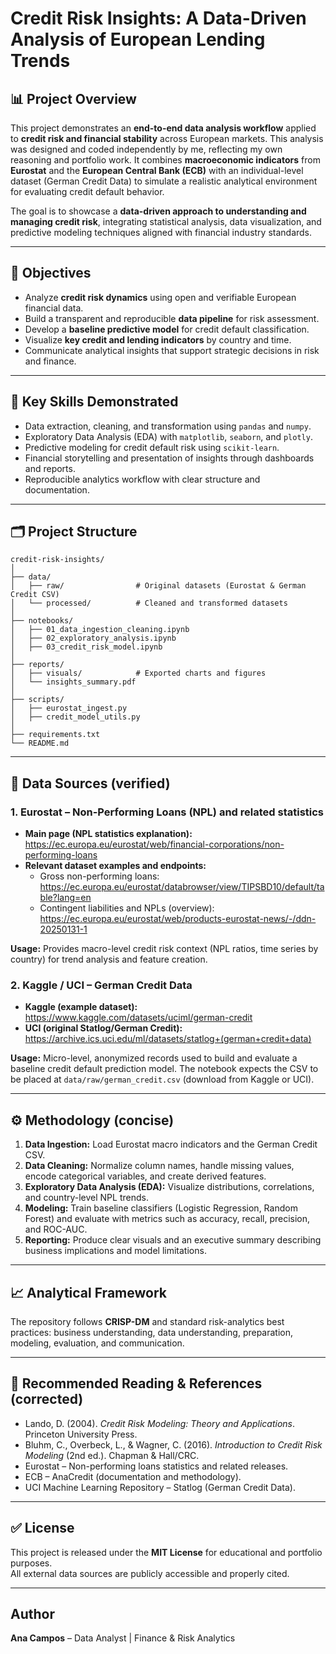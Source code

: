 # Credit Risk Insights: A Data-Driven Analysis of European Lending Trends

## 📊 Project Overview
This project demonstrates an **end-to-end data analysis workflow** applied to **credit risk and financial stability** across European markets. This analysis was designed and coded independently by me, reflecting my own reasoning and portfolio work.
It combines **macroeconomic indicators** from **Eurostat** and the **European Central Bank (ECB)** with an individual-level dataset (German Credit Data) to simulate a realistic analytical environment for evaluating credit default behavior.

The goal is to showcase a **data-driven approach to understanding and managing credit risk**, integrating statistical analysis, data visualization, and predictive modeling techniques aligned with financial industry standards.

---

## 🎯 Objectives
- Analyze **credit risk dynamics** using open and verifiable European financial data.  
- Build a transparent and reproducible **data pipeline** for risk assessment.  
- Develop a **baseline predictive model** for credit default classification.  
- Visualize **key credit and lending indicators** by country and time.  
- Communicate analytical insights that support strategic decisions in risk and finance.

---

## 🧠 Key Skills Demonstrated
- Data extraction, cleaning, and transformation using `pandas` and `numpy`.  
- Exploratory Data Analysis (EDA) with `matplotlib`, `seaborn`, and `plotly`.  
- Predictive modeling for credit default risk using `scikit-learn`.  
- Financial storytelling and presentation of insights through dashboards and reports.  
- Reproducible analytics workflow with clear structure and documentation.

---

## 🗂️ Project Structure
```
credit-risk-insights/
│
├── data/
│   ├── raw/                # Original datasets (Eurostat & German Credit CSV)
│   └── processed/          # Cleaned and transformed datasets
│
├── notebooks/
│   ├── 01_data_ingestion_cleaning.ipynb
│   ├── 02_exploratory_analysis.ipynb
│   ├── 03_credit_risk_model.ipynb
│
├── reports/
│   ├── visuals/            # Exported charts and figures
│   └── insights_summary.pdf
│
├── scripts/
│   ├── eurostat_ingest.py
│   ├── credit_model_utils.py
│
├── requirements.txt
└── README.md
```

---

## 🧾 Data Sources (verified)

### 1. **Eurostat – Non-Performing Loans (NPL) and related statistics**
- **Main page (NPL statistics explanation):**
  https://ec.europa.eu/eurostat/web/financial-corporations/non-performing-loans
- **Relevant dataset examples and endpoints:**
  - Gross non-performing loans: https://ec.europa.eu/eurostat/databrowser/view/TIPSBD10/default/table?lang=en
  - Contingent liabilities and NPLs (overview): https://ec.europa.eu/eurostat/web/products-eurostat-news/-/ddn-20250131-1

**Usage:** Provides macro-level credit risk context (NPL ratios, time series by country) for trend analysis and feature creation.

### 2. **Kaggle / UCI – German Credit Data**
- **Kaggle (example dataset):** https://www.kaggle.com/datasets/uciml/german-credit
- **UCI (original Statlog/German Credit):** https://archive.ics.uci.edu/ml/datasets/statlog+(german+credit+data)

**Usage:** Micro-level, anonymized records used to build and evaluate a baseline credit default prediction model. The notebook expects the CSV to be placed at `data/raw/german_credit.csv` (download from Kaggle or UCI).

---

## ⚙️ Methodology (concise)

1. **Data Ingestion:** Load Eurostat macro indicators and the German Credit CSV.  
2. **Data Cleaning:** Normalize column names, handle missing values, encode categorical variables, and create derived features.  
3. **Exploratory Data Analysis (EDA):** Visualize distributions, correlations, and country-level NPL trends.  
4. **Modeling:** Train baseline classifiers (Logistic Regression, Random Forest) and evaluate with metrics such as accuracy, recall, precision, and ROC-AUC.  
5. **Reporting:** Produce clear visuals and an executive summary describing business implications and model limitations.

---

## 📈 Analytical Framework
The repository follows **CRISP-DM** and standard risk-analytics best practices: business understanding, data understanding, preparation, modeling, evaluation, and communication.

---

## 🧾 Recommended Reading & References (corrected)
- Lando, D. (2004). *Credit Risk Modeling: Theory and Applications*. Princeton University Press.  
- Bluhm, C., Overbeck, L., & Wagner, C. (2016). *Introduction to Credit Risk Modeling* (2nd ed.). Chapman & Hall/CRC.  
- Eurostat – Non-performing loans statistics and related releases.  
- ECB – AnaCredit (documentation and methodology).  
- UCI Machine Learning Repository – Statlog (German Credit Data).

---

## ✅ License
This project is released under the **MIT License** for educational and portfolio purposes.  
All external data sources are publicly accessible and properly cited.

---

## Author
**Ana Campos** – Data Analyst | Finance & Risk Analytics
